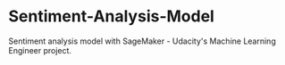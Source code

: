 # Sentiment-Analysis-Model
Sentiment analysis model with SageMaker - Udacity's Machine Learning Engineer project.
